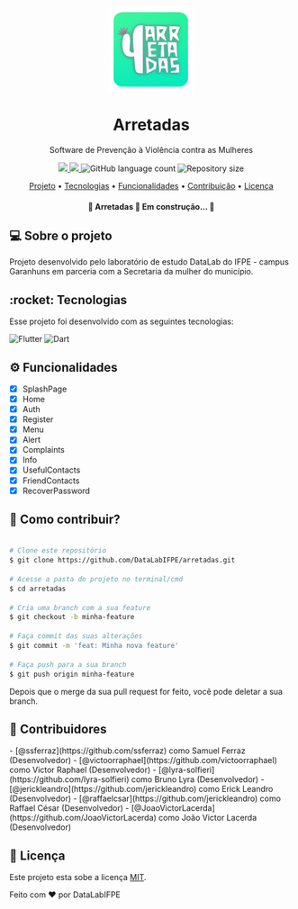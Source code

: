 <p align="center">
  <img src="./assets/icons/icon.png" height="150" width="150" alt="Logo" />
</p>

<h1 align="center">Arretadas</h1>

<p align="center">Software de Prevenção à Violência contra as Mulheres</p>

<p align="center">
  <a href="https://github.com/datalabifpe/arretadas/actions">
    <img src="https://github.com/datalabifpe/arretadas/workflows/CI/badge.svg"/>
  </a>


<!---
 <a href='https://coveralls.io/github/DataLabIFPE/arretadas?branch=master'><img src='https://coveralls.io/repos/github/DataLabIFPE/arretadas/badge.svg?branch=master' alt='Coverage Status' /></a>
-->  
 

  <a href="https://github.com/DataLabIFPE/arretadas/blob/master/LICENSE">
    <img src="https://img.shields.io/github/license/datalabifpe/arretadas">
  </a>
  
  <img alt="GitHub language count" src="https://img.shields.io/github/languages/count/datalabifpe/arretadas?color=%2304D361">
  <img alt="Repository size" src="https://img.shields.io/github/repo-size/datalabifpe/arretadas">  
</p>

<p align="center">
 <a href="#sobre">Projeto</a> •
 <a href="#tecnologias">Tecnologias</a> • 
 <a href="#funcionalidades">Funcionalidades</a> • 
 <a href="#contribuicao">Contribuição</a> • 
 <a href="#licenca">Licença</a>
</p>

<h4 align="center"> 
	🚧  Arretadas 🚀 Em construção...  🚧
</h4>

<h2 id="sobre"> 💻 Sobre o projeto </h2>

Projeto desenvolvido pelo laboratório de estudo DataLab do IFPE - campus Garanhuns em parceria com a Secretaria da mulher do município.

<h2 id="tecnologias"> :rocket: Tecnologias </h2>

Esse projeto foi desenvolvido com as seguintes tecnologias:

![Flutter](https://img.shields.io/badge/Flutter-%2302569B.svg?style=for-the-badge&logo=Flutter&logoColor=white)
![Dart](https://img.shields.io/badge/dart-%230175C2.svg?style=for-the-badge&logo=dart&logoColor=white)

<h2 id="funcionalidades"> ⚙️ Funcionalidades </h2>

- [x] SplashPage
- [x] Home
- [x] Auth
- [x] Register
- [x] Menu
- [x] Alert
- [x] Complaints
- [x] Info
- [x] UsefulContacts
- [x] FriendContacts
- [x] RecoverPassword

<h2 id="contribuicao"> 🤔 Como contribuir? </h2>

```bash

# Clone este repositório
$ git clone https://github.com/DataLabIFPE/arretadas.git

# Acesse a pasta do projeto no terminal/cmd
$ cd arretadas

# Cria uma branch com a sua feature
$ git checkout -b minha-feature

# Faça commit das suas alterações 
$ git commit -m 'feat: Minha nova feature'

# Faça push para a sua branch 
$ git push origin minha-feature
```
Depois que o merge da sua pull request for feito, você pode deletar a sua branch.

<h2 id="contribuidores"> 👷 Contribuidores </h2>
- [@ssferraz](https://github.com/ssferraz) como Samuel Ferraz (Desenvolvedor)
- [@victoorraphael](https://github.com/victoorraphael) como Victor Raphael (Desenvolvedor)
- [@lyra-solfieri](https://github.com/lyra-solfieri) como Bruno Lyra (Desenvolvedor)
- [@jerickleandro](https://github.com/jerickleandro) como Erick Leandro (Desenvolvedor)
- [@raffaelcsar](https://github.com/jerickleandro) como Raffael César (Desenvolvedor)
- [@JoaoVictorLacerda](https://github.com/JoaoVictorLacerda) como João Victor Lacerda (Desenvolvedor)
<h2 id="licenca">  📝 Licença </h2>

Este projeto esta sobe a licença [MIT](./LICENSE).

Feito com ❤️ por DataLabIFPE
